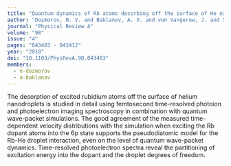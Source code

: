 ```yaml
---
title: "Quantum dynamics of Rb atoms desorbing off the surface of He nanodroplets"
author: "Dozmorov, N. V. and Baklanov, A. V. and von Vangerow, J. and Stienkemeier, F. and Fordyce, J. A. M. and Mudrich, M."
journal: "Physical Review A"
volume: "98"
issue: "4"
pages: "043403 - 043412"
year: "2018"
doi: "10.1103/PhysRevA.98.043403"
members:
  - n-dozmorov
  - a-baklanov
---
```

The desorption of excited rubidium atoms off the surface of helium nanodroplets 
is studied in detail using femtosecond time-resolved photoion and photoelectron imaging spectroscopy in 
combination with quantum wave-packet simulations. The good agreement of the measured time-dependent 
velocity distributions with the simulation when exciting the Rb dopant atoms into the 6p
state supports the pseudodiatomic model for the Rb-He droplet interaction, even on the level of 
quantum wave-packet dynamics. Time-resolved photoelectron spectra reveal the partitioning of excitation 
energy into the dopant and the droplet degrees of freedom.

